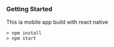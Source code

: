 
### Getting Started
This ia mobile app build with react native


```
> npm install
> npm start
```

